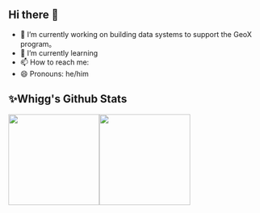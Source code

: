 ## Hi there 👋

- 🔭     I’m currently working on building data systems to support the GeoX program。
- 🌱     I’m currently learning
- 📫     How to reach me:
- 😄     Pronouns: he/him

## ✨Whigg's Github Stats
<img align="" height="180px" src="https://github-readme-stats.vercel.app/api?username=whigg&show_icons=true&count_private=true&include_all_commits=true&hide_title=true&line_height=21&bg_color=0,EC6C6C,FFD479,FFFC79,73FA79&theme=graywhite&locale=cn"/><img align="" height="180px" src="https://替换你的domains/api/top-langs/?username=whigg&hide_title=true&hide_border=true&layout=compact&bg_color=0,73FA79,73FDFF,D783FF&theme=graywhite&locale=cn"/>
